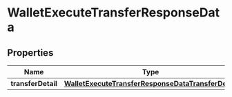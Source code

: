 

# WalletExecuteTransferResponseData


## Properties

| Name | Type | Description | Notes |
|------------ | ------------- | ------------- | -------------|
|**transferDetail** | [**WalletExecuteTransferResponseDataTransferDetail**](WalletExecuteTransferResponseDataTransferDetail.md) |  |  [optional] |



